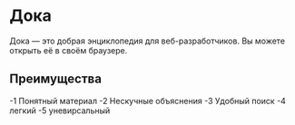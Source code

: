 # Дока
Дока — это добрая энциклопедия для веб-разработчиков. Вы можете открыть её в своём браузере.

## Преимущества
-1 Понятный материал
-2 Нескучные объяснения
-3 Удобный поиск
-4 легкий
-5 уневирсальный
